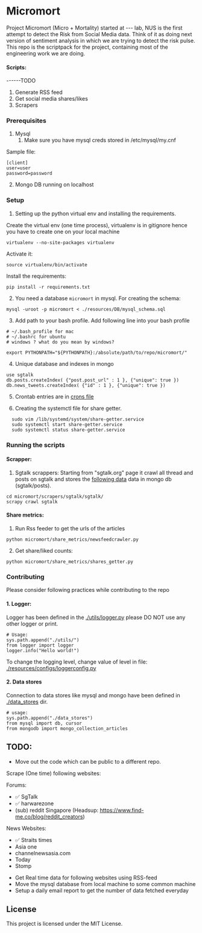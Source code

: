 # Micromort
Project Micromort (Micro + Mortality) started at --- lab, NUS is the first attempt to detect the Risk from Social Media data. Think of it as doing next version of sentiment analysis in which we are trying to detect the risk pulse.
This repo is the scriptpack for the project, containing most of the engineering work we are doing.

#### Scripts:
------TODO
1. Generate RSS feed
2. Get social media shares/likes
3. Scrapers

### Prerequisites

 1. Mysql
    1. Make sure you have mysql creds stored in /etc/mysql/my.cnf
 
 Sample file:
```
[client]
user=user
password=password
```

 2. Mongo DB running on localhost



### Setup
 1. Setting up the python virtual env and installing the requirements.

Create the virtual env (one time process), virtualenv is in gitignore hence you 
have to create one on your local machine
```
virtualenv --no-site-packages virtualenv
```
Activate it:
```
source virtualenv/bin/activate
```
Install the requirements:
```
pip install -r requirements.txt
```

 2. You need a database `micromort` in mysql.
For creating the schema:
```
mysql -uroot -p micromort < ./resources/DB/mysql_schema.sql
``` 

 3. Add path to your bash profile.
Add following line into your bash profile 
```
# ~/.bash_profile for mac 
# ~/.bashrc for ubuntu
# windows ? what do you mean by windows?

export PYTHONPATH="${PYTHONPATH}:/absolute/path/to/repo/micromort/"
```

 4. Unique database and indexes in mongo
 ```
 use sgtalk
 db.posts.createIndex( {"post.post_url" : 1 }, {"unique": true })
 db.news_tweets.createIndex( {"id" : 1 }, {"unique": true })
 ``` 

 5. Crontab entries are in [crons file](./micromort/resources/crons)

 6. Creating the systemctl file for share getter.
  ```
    sudo vim /lib/systemd/system/share-getter.service
    sudo systemctl start share-getter.service
    sudo systemctl status share-getter.service
  ```

### Running the scripts
#### Scrapper: 
 1. Sgtalk scrappers: Starting from "sgtalk.org" page it crawl all thread and posts on 
 sgtalk and stores the [following data](./docs/scrapped_data_formats/sgtalk.md) data in mongo db (sgtalk/posts).
 ```
cd micromort/scrapers/sgtalk/sgtalk/
scrapy crawl sgtalk
 ```
 
 #### Share metrics:
  1. Run Rss feeder to get the urls of the articles 
```
python micromort/share_metrics/newsfeedcrawler.py
```
 2. Get share/liked counts:
 ```
 python micromort/share_metrics/shares_getter.py
 ``` 

### Contributing
Please consider following practices while contributing to the repo
#### 1. Logger:
Logger has been defined in the [./utils/logger.py](./utils/logger.py) please DO NOT
use any other logger or print. 
```
# Usage:
sys.path.append("./utils/")
from logger import logger
logger.info("Hello world!")
```
To change the logging level, change value of level in file: [./resources/configs/loggerconfig.py](./resources/configs/loggerconfig.py)
#### 2. Data stores
Connection to data stores like mysql and mongo have been defined in 
[./data_stores](./data_stores) dir.
```
# usage:
sys.path.append("./data_stores")
from mysql import db, cursor
from mongodb import mongo_collection_articles
```

## TODO:

* Move out the code which can be public to a different repo.

Scrape (One time) following websites:

Forums:
- ✅ SgTalk
- ✅ harwarezone
- (sub) reddit Singapore (Headsup: https://www.find-me.co/blog/reddit_creators)

News Websites:
- ✅ Straits times
- Asia one
- channelnewsasia.com
- Today
- Stomp

 * Get Real time data for following websites using RSS-feed
 * Move the mysql database from local machine to some common machine
 * Setup a daily email report to get the number of data fetched everyday 

## License
This project is licensed under the MIT License.
